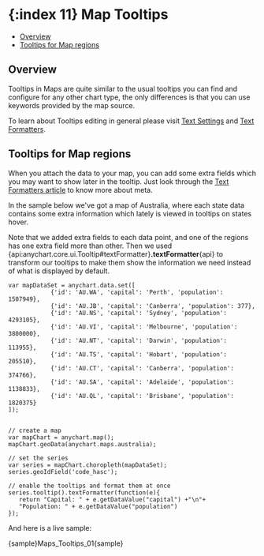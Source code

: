 {:index 11}
Map Tooltips
======================

* [Overview](#overview)
* [Tooltips for Map regions](#tooltips_for_map_regions)

## Overview 

Tooltips in Maps are quite similar to the usual tooltips you can find and configure for any other chart type, the only differences is that you can use keywords provided by the map source.

To learn about Tooltips editing in general please visit [Text Settings](../Appearance_Settings/Text_Settings) and [Text Formatters](..\Common_Settings/Text_Formatters).

## Tooltips for Map regions

When you attach the data to your map, you can add some extra fields which you may want to show later in the tooltip. Just look through the [Text Formatters article](..\Common_Settings/Text_Formatters) to know more about meta.

In the sample below we've got a map of Australia, where each state data contains some extra information which lately is viewed in tooltips on states hover.

Note that we added extra fields to each data point, and one of the regions has one extra field more than other. Then we used {api:anychart.core.ui.Tooltip#textFormatter}**.textFormatter**{api} to transform our tooltips to make them show the information we need instead of what is displayed by default.

```
var mapDataSet = anychart.data.set([
            {'id': 'AU.WA', 'capital': 'Perth', 'population': 1507949},
            {'id': 'AU.JB', 'capital': 'Canberra', 'population': 377},
            {'id': 'AU.NS', 'capital': 'Sydney', 'population': 4293105},
            {'id': 'AU.VI', 'capital': 'Melbourne', 'population': 3800000},
            {'id': 'AU.NT', 'capital': 'Darwin', 'population': 113955},
            {'id': 'AU.TS', 'capital': 'Hobart', 'population': 205510},
            {'id': 'AU.CT', 'capital': 'Canberra', 'population': 374766},
            {'id': 'AU.SA', 'capital': 'Adelaide', 'population': 1138833},
            {'id': 'AU.QL', 'capital': 'Brisbane', 'population': 1820375}
]);


// create a map
var mapChart = anychart.map();
mapChart.geoData(anychart.maps.australia);

// set the series
var series = mapChart.choropleth(mapDataSet);
series.geoIdField('code_hasc');

// enable the tooltips and format them at once
series.tooltip().textFormatter(function(e){
   return "Capital: " + e.getDataValue("capital") +"\n"+
   "Population: " + e.getDataValue("population")
});

```
And here is a live sample:

{sample}Maps\_Tooltips\_01{sample}
